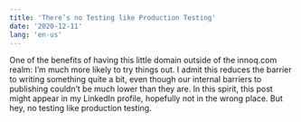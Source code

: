 ```yaml
---
title: 'There’s no Testing like Production Testing'
date: '2020-12-11'
lang: 'en-us'
---
```


One of the benefits of having this little domain outside of the innoq.com realm: I’m much more likely to try things out. I admit this reduces the barrier to writing something quite a bit, even though our internal barriers to publishing couldn’t be much lower than they are. In this spirit, this post might appear in my LinkedIn profile, hopefully not in the wrong place. But hey, no testing like production testing.
